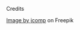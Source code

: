 Credits 

<a href="https://www.freepik.com/free-photo/book-library-with-open-textbook_3737798.htm#query=library%20background&position=1&from_view=search&track=sph#position=1&query=library%20background">Image by jcomp</a> on Freepik